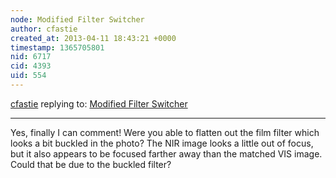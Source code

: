 ```yaml
---
node: Modified Filter Switcher
author: cfastie
created_at: 2013-04-11 18:43:21 +0000
timestamp: 1365705801
nid: 6717
cid: 4393
uid: 554
---
```




[cfastie](../profile/cfastie) replying to: [Modified Filter Switcher](../notes/mathew/04-08-2013/modified-filter-switcher)

----
Yes, finally I can comment! Were you able to flatten out the film filter which looks a bit buckled in the photo?  The NIR image looks a little out of focus, but it also appears to be focused farther away than the matched VIS image. Could that be due to the buckled filter?